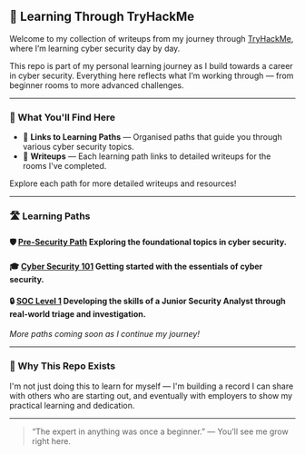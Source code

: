 ## 🚀 Learning Through TryHackMe

Welcome to my collection of writeups from my journey through [TryHackMe](https://tryhackme.com/), where I’m learning cyber security day by day.

This repo is part of my personal learning journey as I build towards a career in cyber security. Everything here reflects what I’m working through — from beginner rooms to more advanced challenges.

---

### 🧠 What You'll Find Here

- 🔗 **Links to Learning Paths** — Organised paths that guide you through various cyber security topics.  
- 📖 **Writeups** — Each learning path links to detailed writeups for the rooms I've completed.  

Explore each path for more detailed writeups and resources!

---

### 🛣️ Learning Paths

#### 🛡️ [Pre-Security Path](https://github.com/MQKGitHub/Pre-Security) Exploring the foundational topics in cyber security.
#### 🎓 [Cyber Security 101](https://github.com/MQKGitHub/Cyber-Security-101) Getting started with the essentials of cyber security.
#### 🔒 [SOC Level 1](https://github.com/MQKGitHub/SOC-Level-1) Developing the skills of a Junior Security Analyst through real-world triage and investigation.


*More paths coming soon as I continue my journey!*

---

### 🤝 Why This Repo Exists

I'm not just doing this to learn for myself — I'm building a record I can share with others who are starting out, and eventually with employers to show my practical learning and dedication.

---

> “The expert in anything was once a beginner.” — You’ll see me grow right here.

